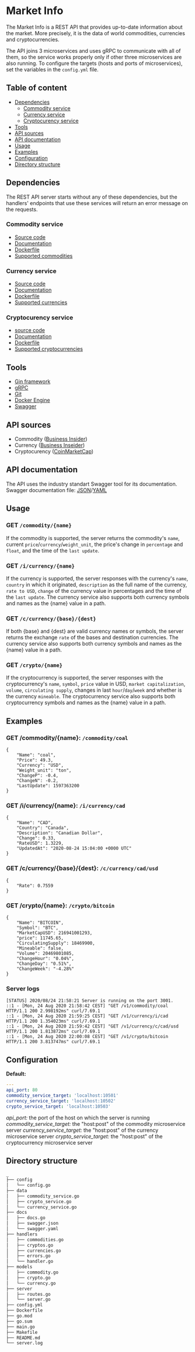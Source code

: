 # Market Info
The Market Info is a REST API that provides up-to-date information about the market. More precisely, it is the data of world commodities, currencies and cryptocurrencies.

The API joins 3 microservices and uses gRPC to communicate with all of them, so the service works properly only if other three microservices are also running. To configure the targets (hosts and ports of microservices), set the variables in the `config.yml` file.

## Table of content
- [Dependencies](https://github.com/chutified/market-info#dependencies)
    - [Commodity service](https://github.com/chutified/market-info#commodity-service)
    - [Currency service](https://github.com/chutified/market-info#currency-service)
    - [Cryptocurency service](https://github.com/chutified/market-info#cryptocurency-service)
- [Tools](https://github.com/chutified/market-info#tools)
- [API sources](https://github.com/chutified/market-info#api-sources)
- [API documentation](https://github.com/chutified/market-info#api-documentation)
- [Usage](https://github.com/chutified/market-info#usage)
- [Examples](https://github.com/chutified/market-info#examples)
- [Configuration](https://github.com/chutified/market-info#configuration)
- [Directory structure](https://github.com/chutified/market-info#directory-structure)

## Dependencies
The REST API server starts without any of these dependencies, but the handlers' endpoints that use these services will return an error message on the requests.

### Commodity service
- [Source code](https://github.com/chutified/commodity-prices)
- [Documentation](https://github.com/chutified/commodity-prices/blob/master/README.md)
- [Dockerfile](https://github.com/chutified/commodity-prices/blob/master/Dockerfile)
- [Supported commodities](https://github.com/chutified/commodity-prices#supported-commodities)

### Currency service
- [Source code](https://github.com/chutified/currencies)
- [Documentation](https://github.com/chutified/currencies/blob/master/README.md)
- [Dockerfile](https://github.com/chutified/currencies/blob/master/Dockerfile)
- [Supported currencies](https://github.com/chutified/currencies/blob/master/README.md#supported-currency-codes)

### Cryptocurency service
- [source code](https://github.com/chutified/crypto-currencies)
- [Documentation](https://github.com/chutified/crypto-currencies/blob/master/README.md)
- [Dockerfile](https://github.com/chutified/crypto-currencies)
- [Supported cryptocurrencies](https://github.com/chutified/crypto-currencies/blob/master/docs/currencies.md)

## Tools
- [Gin framework](https://gin-gonic.com)
- [gRPC](https://grpc.io)
- [Git](https://git-scm.com)
- [Docker Engine](https://www.docker.com)
- [Swagger](https://swagger.io)

## API sources
- Commodity ([Business Insider](https://markets.businessinsider.com/currencies))
- Currency ([Business Inseider](https://markets.businessinsider.com/currencies))
- Cryptocurency ([CoinMarketCap](https://coinmarketcap.com/all/views/all))

## API documentation
The API uses the industry standart Swagger tool for its documentation.
Swagger documentation file: <a href="https://github.com/chutified/market-info/blob/master/docs/swagger.json">JSON</a>/<a href="https://github.com/chutified/market-info/blob/master/docs/swagger.yaml">YAML</a>

## Usage
### GET `/commodity/{name}`
If the commodity is supported, the server returns the commodity's `name`, current `price`/`currency`/`weight_unit`, the price's change in `percentage` and `float`, and the time of the `last update`.

### GET `/i/currency/{name}`
If the currency is supported, the server responses with the currency's `name`, `country` in which it originated, `description` as the full name of the currency, `rate to USD`, `change` of the currency value in percentages and the time of the `last update`. The currency service also supports both currency symbols and names as the {name} value in a path.

### GET `/c/currency/{base}/{dest}`
If both {base} and {dest} are valid currency names or symbols, the server returns the exchange `rate` of the bases and destination currencies. The currency service also supports both currency symbols and names as the {name} value in a path.

### GET `/crypto/{name}`
If the cryptocurrency is supported, the server responses with the cryptocurrency's `name`, `symbol`, `price` value in USD, `market capitalization`, `volume`, `circulating supply`, changes in last `hour`/`day`/`week` and whether is the currency `mineable`. The cryptocurrency service also supports both cryptocurrency symbols and names as the {name} value in a path.

## Examples
### GET /commodity/{name}: `/commodity/coal`
```
{
    "Name": "coal",
    "Price": 49.3,
    "Currency": "USD",
    "Weight_unit": "ton",
    "ChangeP": -0.4,
    "ChangeN": -0.2,
    "LastUpdate": 1597363200
}
```

### GET /i/currency/{name}: `/i/currency/cad`
```
{
    "Name": "CAD",
    "Country": "Canada",
    "Description": "Canadian Dollar",
    "Change": 0.33,
    "RateUSD": 1.3229,
    "UpdatedAt": "2020-08-24 15:04:00 +0000 UTC"
}
```

### GET /c/currency/{base}/{dest}: `/c/currency/cad/usd`
```
{
    "Rate": 0.7559
}
```

### GET /crypto/{name}: `/crypto/bitcoin`
```
{
    "Name": "BITCOIN",
    "Symbol": "BTC",
    "MarketCapUSD": 216941001293,
    "price": 11745.65,
    "CirculatingSupply": 18469900,
    "Mineable": false,
    "Volume": 20469801085,
    "ChangeHour": "0.04%",
    "ChangeDay": "0.51%",
    "ChangeWeek": "-4.28%"
}
```

### Server logs
```
[STATUS] 2020/08/24 21:58:21 Server is running on the port 3001.
::1 - [Mon, 24 Aug 2020 21:58:42 CEST] "GET /v1/commodity/coal HTTP/1.1 200 2.998192ms" curl/7.69.1
::1 - [Mon, 24 Aug 2020 21:59:25 CEST] "GET /v1/currency/i/cad HTTP/1.1 200 1.354023ms" curl/7.69.1
::1 - [Mon, 24 Aug 2020 21:59:42 CEST] "GET /v1/currency/c/cad/usd HTTP/1.1 200 1.813872ms" curl/7.69.1
::1 - [Mon, 24 Aug 2020 22:00:08 CEST] "GET /v1/crypto/bitcoin HTTP/1.1 200 3.813747ms" curl/7.69.1
```

## Configuration
**Default:**
```yaml
---
api_port: 80
commodity_service_target: 'localhost:10501'
currency_service_target: 'localhost:10502'
crypto_service_target: 'localhost:10503'
```
*api_port:* the port of the host on which the server is running
*commodity_service_target:* the "host:post" of the commodity microservice server
*currency_service_target:* the "host:post" of the currency microservice server
*crypto_service_target:* the "host:post" of the cryptocurrency microservice server

## Directory structure
```bash
_
├── config
│   └── config.go
├── data
│   ├── commodity_service.go
│   ├── crypto_service.go
│   └── currency_service.go
├── docs
│   ├── docs.go
│   ├── swagger.json
│   └── swagger.yaml
├── handlers
│   ├── commodities.go
│   ├── cryptos.go
│   ├── currencies.go
│   ├── errors.go
│   └── handler.go
├── models
│   ├── commodity.go
│   ├── crypto.go
│   └── currency.go
├── server
│   ├── routes.go
│   └── server.go
├── config.yml
├── Dockerfile
├── go.mod
├── go.sum
├── main.go
├── Makefile
├── README.md
└── server.log
```
